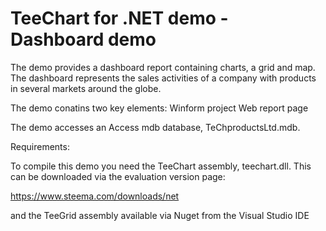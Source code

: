 TeeChart for .NET demo - Dashboard demo
========================================

The demo provides a dashboard report containing charts, a grid and map. The dashboard represents the sales activities of a company with products in several markets around the globe.

The demo conatins two key elements:
Winform project
Web report page

The demo accesses an Access mdb database, TeChproductsLtd.mdb.

Requirements:

To compile this demo you need the TeeChart assembly, teechart.dll. This can be downloaded via the evaluation version page:

https://www.steema.com/downloads/net

and the TeeGrid assembly available via Nuget from the Visual Studio IDE

